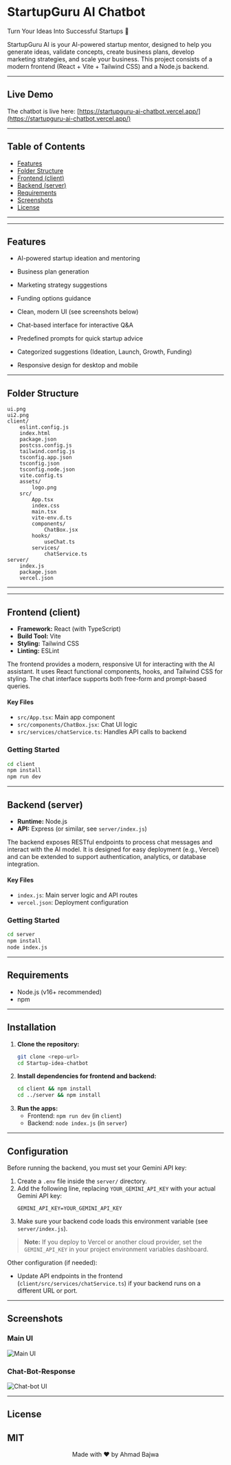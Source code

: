 # StartupGuru AI Chatbot

Turn Your Ideas Into Successful Startups 🚀

StartupGuru AI is your AI-powered startup mentor, designed to help you generate ideas, validate concepts, create business plans, develop marketing strategies, and scale your business. This project consists of a modern frontend (React + Vite + Tailwind CSS) and a Node.js backend.

---

## Live Demo

The chatbot is live here: [https://startupguru-ai-chatbot.vercel.app/](https://startupguru-ai-chatbot.vercel.app/)

---

## Table of Contents
- [Features](#features)
- [Folder Structure](#folder-structure)
- [Frontend (client)](#frontend-client)
- [Backend (server)](#backend-server)
- [Requirements](#requirements)
- [Screenshots](#screenshots)
- [License](#license)

---

---

## Features
- AI-powered startup ideation and mentoring
- Business plan generation
- Marketing strategy suggestions
- Funding options guidance
- Clean, modern UI (see screenshots below)

- Chat-based interface for interactive Q&A
- Predefined prompts for quick startup advice
- Categorized suggestions (Ideation, Launch, Growth, Funding)
- Responsive design for desktop and mobile

---

## Folder Structure
```
ui.png
ui2.png
client/
    eslint.config.js
    index.html
    package.json
    postcss.config.js
    tailwind.config.js
    tsconfig.app.json
    tsconfig.json
    tsconfig.node.json
    vite.config.ts
    assets/
        logo.png
    src/
        App.tsx
        index.css
        main.tsx
        vite-env.d.ts
        components/
            ChatBox.jsx
        hooks/
            useChat.ts
        services/
            chatService.ts
server/
    index.js
    package.json
    vercel.json
```

---

---

## Frontend (client)
- **Framework:** React (with TypeScript)
- **Build Tool:** Vite
- **Styling:** Tailwind CSS
- **Linting:** ESLint

The frontend provides a modern, responsive UI for interacting with the AI assistant. It uses React functional components, hooks, and Tailwind CSS for styling. The chat interface supports both free-form and prompt-based queries.

#### Key Files
- `src/App.tsx`: Main app component
- `src/components/ChatBox.jsx`: Chat UI logic
- `src/services/chatService.ts`: Handles API calls to backend

### Getting Started
```bash
cd client
npm install
npm run dev
```

---

## Backend (server)
- **Runtime:** Node.js
- **API:** Express (or similar, see `server/index.js`)

The backend exposes RESTful endpoints to process chat messages and interact with the AI model. It is designed for easy deployment (e.g., Vercel) and can be extended to support authentication, analytics, or database integration.

#### Key Files
- `index.js`: Main server logic and API routes
- `vercel.json`: Deployment configuration

### Getting Started
```bash
cd server
npm install
node index.js
```

---


## Requirements
- Node.js (v16+ recommended)
- npm

---

## Installation

1. **Clone the repository:**
   ```bash
   git clone <repo-url>
   cd Startup-idea-chatbot
   ```
2. **Install dependencies for frontend and backend:**
   ```bash
   cd client && npm install
   cd ../server && npm install
   ```
3. **Run the apps:**
   - Frontend: `npm run dev` (in `client`)
   - Backend: `node index.js` (in `server`)

---

## Configuration

Before running the backend, you must set your Gemini API key:

1. Create a `.env` file inside the `server/` directory.
2. Add the following line, replacing `YOUR_GEMINI_API_KEY` with your actual Gemini API key:
   ```env
   GEMINI_API_KEY=YOUR_GEMINI_API_KEY
   ```
3. Make sure your backend code loads this environment variable (see `server/index.js`).

> **Note:** If you deploy to Vercel or another cloud provider, set the `GEMINI_API_KEY` in your project environment variables dashboard.

Other configuration (if needed):
- Update API endpoints in the frontend (`client/src/services/chatService.ts`) if your backend runs on a different URL or port.

---

## Screenshots

### Main UI
![Main UI](ui2.png)

### Chat-Bot-Response
![Chat-bot UI](ui.png)

---

## License
MIT
---

<p align="center">Made with ❤️ by Ahmad Bajwa</p>
